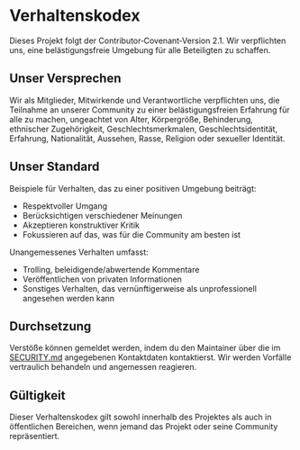 # Verhaltenskodex

Dieses Projekt folgt der Contributor‑Covenant‑Version 2.1.  Wir verpflichten uns, eine belästigungsfreie Umgebung für alle Beteiligten zu schaffen.

## Unser Versprechen

Wir als Mitglieder, Mitwirkende und Verantwortliche verpflichten uns, die Teilnahme an unserer Community zu einer belästigungsfreien Erfahrung für alle zu machen, ungeachtet von Alter, Körpergröße, Behinderung, ethnischer Zugehörigkeit, Geschlechtsmerkmalen, Geschlechtsidentität, Erfahrung, Nationalität, Aussehen, Rasse, Religion oder sexueller Identität.

## Unser Standard

Beispiele für Verhalten, das zu einer positiven Umgebung beiträgt:

- Respektvoller Umgang
- Berücksichtigen verschiedener Meinungen
- Akzeptieren konstruktiver Kritik
- Fokussieren auf das, was für die Community am besten ist

Unangemessenes Verhalten umfasst:

- Trolling, beleidigende/abwertende Kommentare
- Veröffentlichen von privaten Informationen
- Sonstiges Verhalten, das vernünftigerweise als unprofessionell angesehen werden kann

## Durchsetzung

Verstöße können gemeldet werden, indem du den Maintainer über die im [SECURITY.md](SECURITY.md) angegebenen Kontaktdaten kontaktierst.  Wir werden Vorfälle vertraulich behandeln und angemessen reagieren.

## Gültigkeit

Dieser Verhaltenskodex gilt sowohl innerhalb des Projektes als auch in öffentlichen Bereichen, wenn jemand das Projekt oder seine Community repräsentiert.